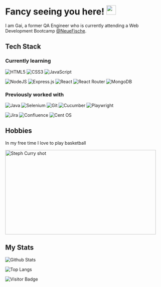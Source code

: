 # Fancy seeing you here! <img src="https://raw.githubusercontent.com/aemmadi/aemmadi/master/wave.gif" width="30">

I am Gai, a former QA Engineer who is currently attending a Web Development Bootcamp [@NeueFische](https://www.neuefische.de/).


## Tech Stack
### Currently learning
![HTML5](https://img.shields.io/badge/html5-%23E34F26.svg?style=for-the-badge&logo=html5&logoColor=white)
![CSS3](https://img.shields.io/badge/css3-%231572B6.svg?style=for-the-badge&logo=css3&logoColor=white)
![JavaScript](https://img.shields.io/badge/javascript-%23323330.svg?style=for-the-badge&logo=javascript&logoColor=%23F7DF1E)

![NodeJS](https://img.shields.io/badge/node.js-6DA55F?style=for-the-badge&logo=node.js&logoColor=white)
![Express.js](https://img.shields.io/badge/express.js-%23404d59.svg?style=for-the-badge&logo=express&logoColor=%2361DAFB)
![React](https://img.shields.io/badge/react-%2320232a.svg?style=for-the-badge&logo=react&logoColor=%2361DAFB)
![React Router](https://img.shields.io/badge/React_Router-CA4245?style=for-the-badge&logo=react-router&logoColor=white)
![MongoDB](https://img.shields.io/badge/MongoDB-%234ea94b.svg?style=for-the-badge&logo=mongodb&logoColor=white)


### Previously worked with
![Java](https://img.shields.io/badge/java-%23ED8B00.svg?style=for-the-badge&logo=java&logoColor=white)
![Selenium](https://img.shields.io/badge/-selenium-%43B02A?style=for-the-badge&logo=selenium&logoColor=white)
![Git](https://img.shields.io/badge/git-%23F05033.svg?style=for-the-badge&logo=git&logoColor=white)
![Cucumber](https://img.shields.io/badge/cucumber-23D96C.svg?style=for-the-badge&logo=cucumber&logoColor=black)
![Playwright](https://img.shields.io/badge/Playwright-44BA4B?style=for-the-badge&logo=playwright&logoColor=white)

![Jira](https://img.shields.io/badge/jira-%230A0FFF.svg?style=for-the-badge&logo=jira&logoColor=white)
![Confluence](https://img.shields.io/badge/confluence-%23172BF4.svg?style=for-the-badge&logo=confluence&logoColor=white)
![Cent OS](https://img.shields.io/badge/cent%20os-002260?style=for-the-badge&logo=centos&logoColor=F0F0F0)



## Hobbies
In my free time I love to play basketball

<img alt="Steph Curry shot" src="https://64.media.tumblr.com/8722b5e53b76bb34f4023174cf78887b/tumblr_mshlcaB6Oc1qcmnsoo1_r2_400.gifv" width="480" height="270">


## My Stats
![Github Stats](https://github-readme-stats.vercel.app/api?username=gaiisay&count_private=true&show_icons=true&include_all_commits=true)

![Top Langs](https://github-readme-stats.vercel.app/api/top-langs/?username=gaiisay&hide=TeX&layout=compact)

![Visitor Badge](https://visitor-badge.laobi.icu/badge?page_id=gaiisay.gaiisay)



